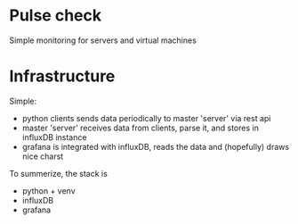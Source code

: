 # Pulse check

Simple monitoring for servers and virtual machines

# Infrastructure

Simple:
- python clients sends data periodically to master 'server' via rest api
- master 'server' receives data from clients, parse it, and stores in influxDB instance
- grafana is integrated with influxDB, reads the data and (hopefully) draws nice charst

To summerize, the stack is
- python + venv
- influxDB
- grafana
